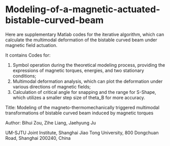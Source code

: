 # Modeling-of-a-magnetic-actuated-bistable-curved-beam

Here are supplementary Matlab codes for the iterative algorithm, which can calculate the multimodal deformation of the bistable curved beam under magnetic field actuation.

It contains Codes for:
1. Symbol operation during the theoretical modeling process, providing the expressions of magnetic torques, energies, and two stationary conditions;
2. Multimodal deformation analysis, which can plot the deformation under various directions of magnetic fields;
3. Calculation of critical angle for snapping and the range for S-Shape, which utilizes a smaller step size of theta_B for more accuracy. 

Title:
Modeling of the magneto-thermomechanically triggered multimodal transformations of bistable curved beam induced by magnetic torques

Author:
Bihui Zou, Zihe Liang, Jaehyung Ju

UM-SJTU Joint Institute, Shanghai Jiao Tong University, 800 Dongchuan Road, Shanghai 200240, China

